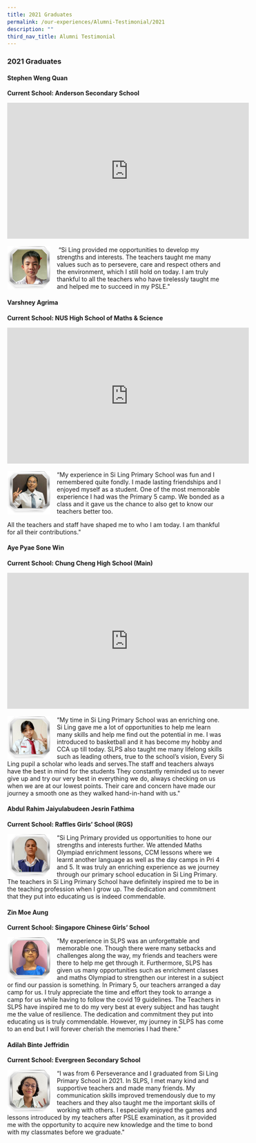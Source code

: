 ```yaml
---
title: 2021 Graduates
permalink: /our-experiences/Alumni-Testimonial/2021
description: ""
third_nav_title: Alumni Testimonial
---
```


### 2021 Graduates

#### Stephen Weng Quan

**Current School: Anderson Secondary School**

<iframe width="560" height="315" src="https://www.youtube.com/embed/1nzICjm8VIw" title="YouTube video player" frameborder="0" allow="accelerometer; autoplay; clipboard-write; encrypted-media; gyroscope; picture-in-picture" allowfullscreen></iframe>

<img src="/images/at1.png" style="width:100px;height:100px;margin-right:15px;" align = "left">   “Si Ling provided me opportunities to develop my strengths and interests. The teachers taught me many values such as to persevere, care and respect others and the environment, which I still hold on today. I am truly thankful to all the teachers who have tirelessly taught me and helped me to succeed in my PSLE."

#### Varshney Agrima

**Current School: NUS High School of Maths & Science**

<iframe width="560" height="315" src="https://www.youtube.com/embed/PwSOoQKh9cA" title="YouTube video player" frameborder="0" allow="accelerometer; autoplay; clipboard-write; encrypted-media; gyroscope; picture-in-picture" allowfullscreen></iframe>

<img src="/images/at2.png" style="width:100px;height:100px;margin-right:15px;" align = "left"> “My experience in Si Ling Primary School was fun and I remembered quite fondly. I made lasting friendships and I enjoyed myself as a student. One of the most memorable experience I had was the Primary 5 camp. We bonded as a class and it gave us the chance to also get to know our teachers better too.

All the teachers and staff have shaped me to who I am today. I am thankful for all their contributions."

#### Aye Pyae Sone Win

**Current School: Chung Cheng High School (Main)**

<iframe width="560" height="315" src="https://www.youtube.com/embed/yxvPedzCKgw" title="YouTube video player" frameborder="0" allow="accelerometer; autoplay; clipboard-write; encrypted-media; gyroscope; picture-in-picture" allowfullscreen></iframe>

<img src="/images/at3.png" style="width:100px;height:100px;margin-right:15px;" align = "left"> “My time in Si Ling Primary School was an enriching one. Si Ling gave me a lot of opportunities to help me learn many skills and help me find out the potential in me. I was introduced to basketball and it has become my hobby and CCA up till today. SLPS also taught me many lifelong skills such as leading others, true to the school’s vision, Every Si Ling pupil a scholar who leads and serves.The staff and teachers always have the best in mind for the students They constantly reminded us to never give up and try our very best in everything we do, always checking on us when we are at our lowest points. Their care and concern have made our journey a smooth one as they walked hand-in-hand with us."

#### Abdul Rahim Jaiyulabudeen Jesrin Fathima

**Current School: Raffles Girls’ School (RGS)**

<img src="/images/at4.png" style="width:100px;height:100px;margin-right:15px;" align = "left">  “Si Ling Primary provided us opportunities to hone our strengths and interests further. We attended Maths Olympiad enrichment lessons, CCM lessons where we learnt another language as well as the day camps in Pri 4 and 5. It was truly an enriching experience as we journey through our primary school education in Si Ling Primary. The teachers in Si Ling Primary School have definitely inspired me to be in the teaching profession when I grow up. The dedication and commitment that they put into educating us is indeed commendable.

#### Zin Moe Aung

**Current School: Singapore Chinese Girls’ School**

<img src="/images/at5.png" style="width:100px;height:100px;margin-right:15px;" align = "left"> “My experience in SLPS was an unforgettable and memorable one. Though there were many setbacks and challenges along the way, my friends and teachers were there to help me get through it. Furthermore, SLPS has given us many opportunities such as enrichment classes and maths Olympiad to strengthen our interest in a subject or find our passion is something. In Primary 5, our teachers arranged a day camp for us. I truly appreciate the time and effort they took to arrange a camp for us while having to follow the covid 19 guidelines. The Teachers in SLPS have inspired me to do my very best at every subject and has taught me the value of resilience. The dedication and commitment they put into educating us is truly commendable. However, my journey in SLPS has come to an end but I will forever cherish the memories I had there."

#### Adilah Binte Jeffridin

**Current School: Evergreen Secondary School**

<img src="/images/at6.png" style="width:100px;height:100px;margin-right:15px;" align = "left"> “I was from 6 Perseverance and I graduated from Si Ling Primary School in 2021. In SLPS, I met many kind and supportive teachers and made many friends. My communication skills improved tremendously due to my teachers and they also taught me the important skills of working with others. I especially enjoyed the games and lessons introduced by my teachers after PSLE examination, as it provided me with the opportunity to acquire new knowledge and the time to bond with my classmates before we graduate."